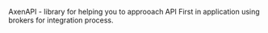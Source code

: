 AxenAPI - library for helping you to approoach API First in application using brokers for integration process.